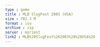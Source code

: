 ```yaml
---
type : game
title : MLB SlugFest 2003 (USA)
size : 782.3 M
format : iso
archive : zip
server : myrient
link2 : MLB%20SlugFest%202003%20%28USA%29
---
```

